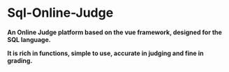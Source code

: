 # Sql-Online-Judge

**An Online Judge platform based on the vue framework, designed for the SQL language.**

**It is rich in functions, simple to use, accurate in judging and fine in grading.**
